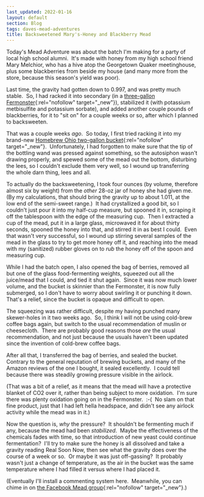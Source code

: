 ```yaml
---
last_updated: 2022-01-16
layout: default
section: Blog
tags: daves-mead-adventures
title: Backsweetened Mary's-Honey and Blackberry Mead
---
```


Today's Mead Adventure was
about the batch I'm making
for a party of local high school alumni.&nbsp;
It's made with honey from
my high school friend Mary Melchior,
who has a hive atop the Georgetown Quaker meetinghouse,
plus some blackberries from beside my house
(and many more from the store,
because this season's yield was poor).

Last time, the gravity had gotten down to 0.997,
and was pretty much stable.&nbsp;
So, I had racked it into secondary
(in a [three-gallon Fermonster](https://www.northernbrewer.com/products/fermonster-3-gallon-fermenter){:rel="nofollow" target="_new"}),
stabilized it (with potassium metbisulfite and potassium sorbate),
and added another couple pounds of blackberries,
for it to "sit on" for a couple weeks or so,
after which I planned to backsweeten.

That was a couple weeks _ago_.&nbsp;
So today, I first tried racking it into
my brand-new
[Homebrew Ohio two-gallon bucket](https://www.homebrewohio.com/home-brew-ohio-complete-2-gallon-fermenting-bucket/){:rel="nofollow" target="_new"}.&nbsp;
Unfortunately, I had forgotten to make sure that
the tip of the bottling wand was pressed against something,
so the autosiphon wasn't drawing properly,
and spewed some of the mead out the bottom,
disturbing the lees,
so I couldn't exclude them very well,
so I wound up transferring the whole darn thing, lees and all.

To actually do the backsweetening,
I took four ounces
(by volume, therefore almost six by weight)
from the _other_ 28-oz jar of honey she had given me.&nbsp;
(By my calculations, that should bring the gravity up to about 1.011,
at the low end of the semi-sweet range.)&nbsp;
It had crystallized a good bit,
so I couldn't just pour it into my half-cup measure,
but spooned it in,
scraping it off the tablespoon
with the edge of the measuring cup.&nbsp;
Then I extracted a cup of the mead,
put it in a large glass,
microwaved it for about thirty seconds,
spooned the honey into that,
and stirred it in as best I could.&nbsp;
Even that wasn't very successful,
so I wound up stirring several samples of the mead in the glass
to try to get more honey off it,
and reaching into the mead
with my (sanitized) rubber gloves on
to _rub_ the honey off of the spoon and measuring cup.

While I had the batch open, I also opened the bag of berries,
removed all but one of the glass food-fermenting weights,
squeezed out all the juice/mead that I could,
and tied it shut again.&nbsp;
Since it was now much lower volume,
and the bucket is skinnier than the Fermonster,
it is now fully submerged,
so I don't have to worry about swirling it or punching it down.&nbsp;
That's a relief, since the bucket is opaque and difficult to open.

The squeezing was rather difficult,
despite my having punched many skewer-holes in it two weeks ago.&nbsp;
So, I think I will not be using cold-brew coffee bags again,
but switch to the usual recommendation of muslin or cheesecloth.&nbsp;
There are probably good reasons those _are_ the usual recommendation,
and not just because the usuals haven't been updated since the invention of
cold-brew coffee bags.

After all that, I transferred the bag of berries, and sealed the bucket.&nbsp;
Contrary to the general reputation of brewing buckets,
and many of the Amazon reviews of the one I bought,
it sealed excellently.&nbsp;
I could tell because there was steadily growing pressure
visible in the airlock.

(That was a bit of a relief,
as it means that the mead will have
a protective blanket of CO2 over it,
rather than being subject to more oxidation.&nbsp;
I'm sure there was plenty oxidation going on in the Fermonster.&nbsp;
:-(&nbsp;
No slam on that fine product, just that I had left hella headspace,
and didn't see any airlock activity while the mead was in it.)

Now the question is, _why_ the pressure?&nbsp;
It shouldn't be fermenting much if any,
because the mead had been _stabilized_.&nbsp;
Maybe the effectiveness of the chemicals fades with time,
so that introduction of new yeast could continue fermentation?&nbsp;
I'll try to make sure the honey is all dissolved
and take a gravity reading Real Soon Now,
then see what the gravity does over the course of a week or so.&nbsp;
Or maybe it was just off-gassing?&nbsp;
It probably wasn't just a change of temperature,
as the air in the bucket was the same temperature
where I had filled it versus where I had placed it.

(Eventually I'll install a commenting system here.&nbsp;
Meanwhile, you can chime in on
[the Facebook Mead group](https://www.facebook.com/groups/2204648847/){:rel="nofollow" target="_new"}.)
